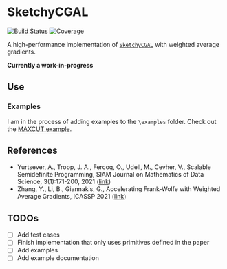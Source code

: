 # SketchyCGAL

[![Build Status](https://github.com/tjdiamandis/SketchyCGAL.jl/workflows/CI/badge.svg)](https://github.com/tjdiamandis/SketchyCGAL.jl/actions)
[![Coverage](https://codecov.io/gh/tjdiamandis/SketchyCGAL.jl/branch/master/graph/badge.svg)](https://codecov.io/gh/tjdiamandis/SketchyCGAL.jl)

A high-performance implementation of [`SketchyCGAL`](https://arxiv.org/abs/1912.02949) with weighted average gradients.

**Currently a work-in-progress**

## Use

### Examples
I am in the process of adding examples to the `\examples` folder. Check out the [MAXCUT example](TODO).


## References
- Yurtsever, A., Tropp, J. A., Fercoq, O., Udell, M., Cevher, V.,
Scalable Semidefinite Programming, SIAM Journal on Mathematics of Data Science, 3(1):171-200, 2021 ([link](https://epubs.siam.org/doi/abs/10.1137/19M1305045?mobileUi=0))
- Zhang, Y., Li, B., Giannakis, G., Accelerating Frank-Wolfe with Weighted Average Gradients, ICASSP 2021 ([link](https://ieeexplore.ieee.org/stamp/stamp.jsp?tp=&arnumber=9414485&tag=1))


## TODOs
- [ ] Add test cases
- [ ] Finish implementation that only uses primitives defined in the paper
- [ ] Add examples
- [ ] Add example documentation
